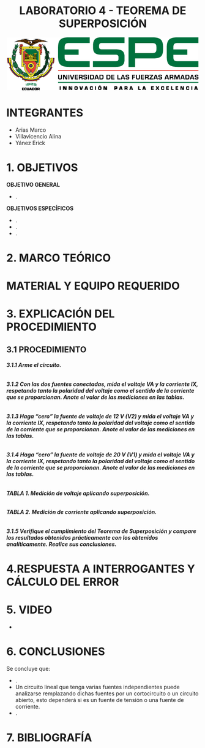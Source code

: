 <div align="center">

# LABORATORIO 4 - TEOREMA DE SUPERPOSICIÓN

![](https://github.com/erickyanez1/IMAGENES-DEBER-1/blob/main/espe.png) 

</div>

# **INTEGRANTES**

- Arias Marco
- Villavicencio Alina
- Yánez Erick


# **1. OBJETIVOS**

**OBJETIVO GENERAL**
  - .
 
 **OBJETIVOS ESPECÍFICOS**
  - .
  - .
  - .

# **2. MARCO TEÓRICO**

<div align="center">
  

  
</div>
  
# MATERIAL Y EQUIPO REQUERIDO

<div align="center">


  
  

</div>

# **3. EXPLICACIÓN DEL PROCEDIMIENTO**

## **3.1 PROCEDIMIENTO**

###### **3.1.1 Arme el circuito.**

<div align="center">


  
  
 </div>

###### **3.1.2 Con las dos fuentes conectadas, mida el voltaje VA y la corriente IX, respetando tanto la polaridad del voltaje como el sentido de la corriente que se proporcionan. Anote el valor de las mediciones en las tablas.**

<div align="center">


 

</div>

###### **3.1.3 Haga “cero” la fuente de voltaje de 12 V (V2) y mida el voltaje VA y la corriente IX, respetando tanto la polaridad del voltaje como el sentido de la corriente que se proporcionan. Anote el valor de las mediciones en las tablas.**

<div align="center">


  
</div>

###### **3.1.4 Haga “cero” la fuente de voltaje de 20 V (V1) y mida el voltaje VA y la corriente IX, respetando tanto la polaridad del voltaje como el sentido de la corriente que se proporcionan. Anote el valor de las mediciones en las tablas.**

<div align="center">

  
  

</div>

###### **TABLA 1. Medición de voltaje aplicando superposición.**
<div align="center">

  
  

</div>


###### **TABLA 2. Medición de corriente aplicando superposición.**
<div align="center">

  
  

</div>

###### **3.1.5 Verifique el cumplimiento del Teorema de Superposición y compare los resultados obtenidos prácticamente con los obtenidos analíticamente. Realice sus conclusiones.**

#  4.RESPUESTA A INTERROGANTES Y CÁLCULO DEL ERROR



# **5. VIDEO**

- 

# **6. CONCLUSIONES**

Se concluye que:

- .
- Un circuito lineal que tenga varias fuentes independientes puede analizarse remplazando dichas fuentes por un cortocircuito o un circuito abierto, esto dependerá si es un fuente de tensión o una fuente de corriente.
- .

# **7. BIBLIOGRAFÍA**

